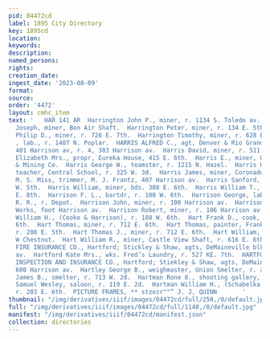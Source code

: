 ```yaml
---
pid: 04472cd
label: 1895 City Directory
key: 1895cd
location: 
keywords: 
description: 
named_persons: 
rights: 
creation_date: 
ingest_date: '2023-08-09'
format: 
source: 
order: '4472'
layout: cmhc_item
text: '   HAR 141 AR  Harrington John P., miner, r. 1134 S. Toledo av.  Harrington
  Joseph, miner, Bon Air Shaft.  Harrington Peter, miner, r. 134 E. 5th.  Harrington
  Philip D., miner, r. 726 E. 7th.  Harrington Timothy, miner, r. 628 E. 5th.  Harrington
  , lab., r. 1407 N. Poplar.  HARRIS ALFRED C., agt, Denver & Rio Grande Express,
  401 Harrison av, r. 4, 303 Harrison av.  Harris David, miner, r. 511 E. 8th.  Harris
  Elizabeth Mrs., propr, Eureka House, 415 E. 6th.  Harris E., miner, Union Leasing
  & Mining Co.  Harris George W., teamster, r. 1215 N. Hazel.  Harris Hattie A. Miss,
  teacher, Central School, r. 325 W. 3d.  Harris James, miner, Coronado Mining Co.  Harris
  M. S. Miss, trimmer, M. J. Frantz, 407 Harrison av.  Harris Sanford, col’d, r. 144
  W. 5th.  Harris William, miner, bds. 308 E. 6th.  Harris William T., miner, r. 126
  E. 8th.  Harrison F. L., bartdr, r. 108 W. 6th.  Harrison George, lab, D. & R. G.
  R. R., r. Depot.  Harrison John, miner, r. 100 Harrison av.  Harrison Reduction
  Works, foot Harrison av.  Harrison Robert, miner, r. 106 Harrison av.  Harrison
  William H., (Cooke & Harrison), r. 108 W. 6th.  Hart Frank D., cook, bds. 308 E.
  6th.  Hart Thomas, miner, r. 712 E. 6th.  Hart Thomas, painter, Frank Ferguson,
  r. 208 E. 5th.  Hart Thomas J., miner, r. 712 E. 6th.  Hart William, lab, r. 206
  W Chestnut.  Hart William R., miner, Castle View Shaft, r. 616 E. 6th.  HARTFORD
  FIRE INSURANCE CO., Hartford; Stickley & Shaw, agts, DeMaineville blk, 600 Harrison
  av.  Hartford Kate Mrs., wks. Fred’s Laundry, r. 527 KE. 7th.  HARTFORD STEAM BOILER
  INSPECTION AND INSURANCE CO., Hartford; Stiekley & Shaw, agts, DeMaineville blk,
  600 Harrison av.  Hartley George B., weighmaster, Union Smelter, r. at Works.  Hartman
  James B., smelter, r. 713 W. 2d.  Hartman Rone 8., shooting gallery, 104 W. 2d.  Hartman
  Samuel Wesley, saloon, r. 119 E. 2d.  Hartman William H., (Schabelka & Hartman),
  r. 203 E. 6th.  PICTURE FRAMES, ** stzezr""” J. J, QUINN       '
thumbnail: "/img/derivatives/iiif/images/04472cd/full/250,/0/default.jpg"
full: "/img/derivatives/iiif/images/04472cd/full/1140,/0/default.jpg"
manifest: "/img/derivatives/iiif/04472cd/manifest.json"
collection: directories
---
```

